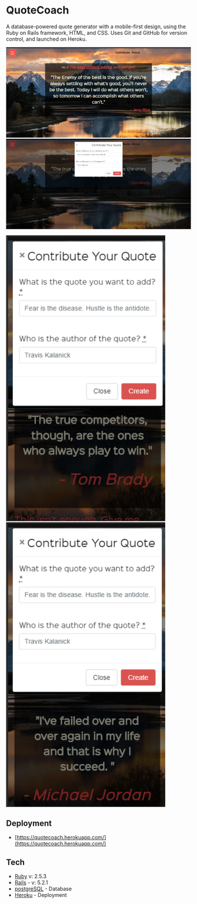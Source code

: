 # QuoteCoach

A database-powered quote generator with a mobile-first design, using the Ruby on Rails framework, HTML, and CSS. Uses Git and GitHub for version control, and launched on Heroku.

<img src="images/index.PNG">

<img src="images/contribute.PNG">

<img src="images/index2.PNG" width="434"> <img src="images/contribute2.PNG" width="434">

## Deployment

- [https://quotecoach.herokuapp.com/](https://quotecoach.herokuapp.com/)

## Tech

- [Ruby](https://www.ruby-lang.org/en/documentation/) v: 2.5.3
- [Rails](https://rubyonrails.org/) - v: 5.2.1
- [postgreSQL](https://www.postgresql.org/) - Database
- [Heroku](https://devcenter.heroku.com/) - Deployment
